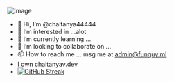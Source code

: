 
![image](https://github.com/chaitanya44444/chaitanya44444/assets/93338022/bbcbf739-d883-46d8-85e6-c47660da8d5b)
- 👋 Hi, I’m @chaitanya44444
- 👀 I’m interested in ...alot
- 🌱 I’m currently learning ...
- 💞️ I’m looking to collaborate on ...
- 📫 How to reach me ... msg me at admin@funguy.ml
-  I own chaitanyav.dev
-  [![GitHub Streak](http://github-readme-streak-stats.herokuapp.com?user=chaitanya44444&theme=dark&background=000000)](https://git.io/streak-stats)


<!---
chaitanya44444/chaitanya44444 is a ✨ special ✨ repository because its `README.md` (this file) appears on your GitHub profile.
You can click the Preview link to take a look at your changes.
--->
